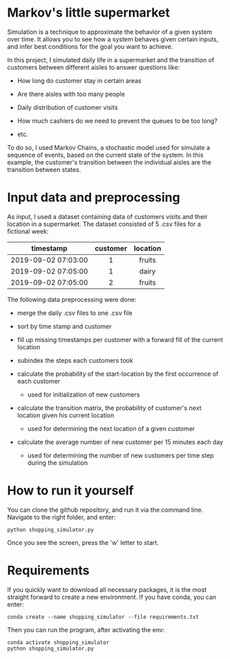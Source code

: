 # Markov's little supermarket

Simulation is a technique to approximate the behavior of a given system over time.  It allows you to see how a system behaves given certain inputs, and infer best conditions for the goal you want to achieve. 



In this project, I simulated daily life in a supermarket and the transition of customers between different  aisles to answer questions like:

* How long do customer stay in certain areas

* Are there aisles with too many people

* Daily  distribution of customer visits

* How much cashiers do we need to prevent the queues to be too long?

* etc.

  

To do so, I used Markov Chains, a stochastic model used for simulate a sequence of events, based on the current state of the system. In this example, the customer's transition between the individual aisles are the transition between states.  



# Input data and preprocessing

As input, I used a dataset containing data of customers visits and their location in a supermarket. The dataset consisted of 5 .csv files for a fictional week:



|      timestamp      | customer | location |
| :-----------------: | :------: | :------: |
| 2019-09-02 07:03:00 |    1     |  fruits  |
| 2019-09-02 07:05:00 |    1     |  dairy   |
| 2019-09-02 07:05:00 |    2     |  fruits  |

The following data preprocessing were done:

* merge the daily .csv files to one .csv file
* sort by time stamp and customer
* fill up missing timestamps per customer with a forward fill of the current location
* subindex the steps each customers took
* calculate the probability of the start-location by the first occurrence of each customer
  * used for initialization of new customers
* calculate the transition matrix, the probability of customer's next location given his current location 
  * used for determining the next location of a given customer

* calculate the average number of new customer per 15 minutes each day
  * used for determining the number of new customers per time step during the simulation



# How to run it yourself

You can clone the github repository, and run it via the command line. Navigate to the right folder, and enter:

```
python shopping_simulator.py
```

Once you see the screen, press the 'w' letter to start. 



# Requirements

If you quickly want to download all necessary packages, it is the most straight forward to create a new environment. If you have conda, you can enter:

```
conda create --name shopping_simulator --file requirements.txt
```

Then you can run the program, after activating the env:

```
conda activate shopping_simulator
python shopping_simulator.py
```



